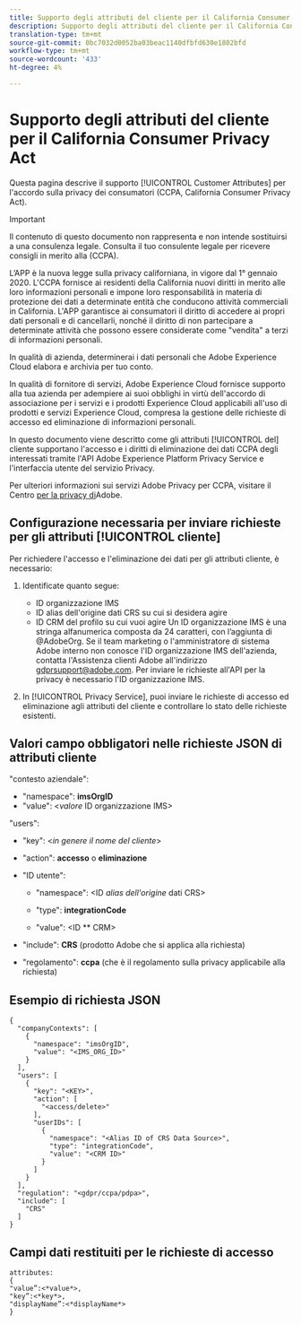 ```yaml
---
title: Supporto degli attributi del cliente per il California Consumer Privacy Act
description: Supporto degli attributi del cliente per il California Consumer Privacy Act
translation-type: tm+mt
source-git-commit: 0bc7032d0052ba03beac1140dfbfd630e1802bfd
workflow-type: tm+mt
source-wordcount: '433'
ht-degree: 4%

---
```



# Supporto degli attributi del cliente per il California Consumer Privacy Act

Questa pagina descrive il supporto [!UICONTROL Customer Attributes] per l&#39;accordo sulla privacy dei consumatori (CCPA, California Consumer Privacy Act).

>[!IMPORTANT]
>
>Il contenuto di questo documento non rappresenta e non intende sostituirsi a una consulenza legale. Consulta il tuo consulente legale per ricevere consigli in merito alla (CCPA).

L’APP è la nuova legge sulla privacy californiana, in vigore dal 1° gennaio 2020. L&#39;CCPA fornisce ai residenti della California nuovi diritti in merito alle loro informazioni personali e impone loro responsabilità in materia di protezione dei dati a determinate entità che conducono attività commerciali in California. L&#39;APP garantisce ai consumatori il diritto di accedere ai propri dati personali e di cancellarli, nonché il diritto di non partecipare a determinate attività che possono essere considerate come &quot;vendita&quot; a terzi di informazioni personali.

In qualità di azienda, determinerai i dati personali che Adobe Experience Cloud elabora e archivia per tuo conto.

In qualità di fornitore di servizi, Adobe Experience Cloud fornisce supporto alla tua azienda per adempiere ai suoi obblighi in virtù dell&#39;accordo di associazione per i servizi e i prodotti Experience Cloud applicabili all&#39;uso di prodotti e servizi Experience Cloud, compresa la gestione delle richieste di accesso ed eliminazione di informazioni personali.

In questo documento viene descritto come gli attributi [!UICONTROL del] cliente supportano l&#39;accesso e i diritti di eliminazione dei dati CCPA degli interessati tramite l&#39;API Adobe Experience Platform Privacy Service e l&#39;interfaccia utente del servizio Privacy.

Per ulteriori informazioni sui servizi Adobe Privacy per CCPA, visitare il Centro [per la privacy di](https://www.adobe.com/privacy/ccpa.html)Adobe.

## Configurazione necessaria per inviare richieste per gli attributi [!UICONTROL cliente]

Per richiedere l&#39;accesso e l&#39;eliminazione dei dati per gli attributi cliente, è necessario:

1. Identificate quanto segue:

   * ID organizzazione IMS
   * ID alias dell&#39;origine dati CRS su cui si desidera agire
   * ID CRM del profilo su cui vuoi agire
   Un ID organizzazione IMS è una stringa alfanumerica composta da 24 caratteri, con l’aggiunta di @AdobeOrg. Se il team marketing o l&#39;amministratore di sistema Adobe interno non conosce l&#39;ID organizzazione IMS dell&#39;azienda, contatta l&#39;Assistenza clienti Adobe all&#39;indirizzo gdprsupport@adobe.com. Per inviare le richieste all&#39;API per la privacy è necessario l&#39;ID organizzazione IMS.

1. In [!UICONTROL Privacy Service], puoi inviare le richieste di accesso ed eliminazione agli attributi del cliente e controllare lo stato delle richieste esistenti.

## Valori campo obbligatori nelle richieste JSON di attributi  cliente

&quot;contesto aziendale&quot;:

* &quot;namespace&quot;: **imsOrgID**
* &quot;value&quot;: &lt;*valore* ID organizzazione IMS>

&quot;users&quot;:

* &quot;key&quot;: &lt;*in genere il nome del cliente*>

* &quot;action&quot;: **accesso** o **eliminazione**

* &quot;ID utente&quot;:

   * &quot;namespace&quot;: &lt;ID *alias dell&#39;origine* dati CRS>

   * &quot;type&quot;: **integrationCode**

   * &quot;value&quot;: &lt;ID ** CRM>

* &quot;include&quot;: **CRS** (prodotto Adobe che si applica alla richiesta)

* &quot;regolamento&quot;: **ccpa** (che è il regolamento sulla privacy applicabile alla richiesta)

## Esempio di richiesta JSON

```
{
  "companyContexts": [
    {
      "namespace": "imsOrgID",
      "value": "<IMS_ORG_ID>"
    }
  ],
  "users": [
    {
      "key": "<KEY>",
      "action": [
        "<access/delete>"
      ],
      "userIDs": [
        {
          "namespace": "<Alias ID of CRS Data Source>",
          "type": "integrationCode",
          "value": "<CRM ID>"
        }
      ]
    }
  ],
  "regulation": "<gdpr/ccpa/pdpa>",
  "include": [
    "CRS"
  ]
}
```

## Campi dati restituiti per le richieste di accesso

```
attributes:
{
"value”:<*value*>,
"key”:<*key*>,
"displayName”:<*displayName*>
}
```
